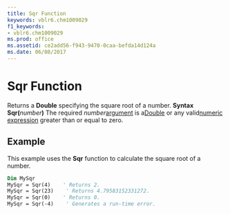 ```yaml
---
title: Sqr Function
keywords: vblr6.chm1009029
f1_keywords:
- vblr6.chm1009029
ms.prod: office
ms.assetid: ce2add56-f943-9470-0caa-befda14d124a
ms.date: 06/08/2017
---
```



# Sqr Function



Returns a  **Double** specifying the square root of a number.
 **Syntax**
 **Sqr(**_number_**)**
The required  _number_[argument](vbe-glossary.md) is a[Double](vbe-glossary.md) or any valid[numeric expression](vbe-glossary.md) greater than or equal to zero.

## Example

This example uses the  **Sqr** function to calculate the square root of a number.


```vb
Dim MySqr
MySqr = Sqr(4)    ' Returns 2.
MySqr = Sqr(23)    ' Returns 4.79583152331272.
MySqr = Sqr(0)    ' Returns 0.
MySqr = Sqr(-4)    ' Generates a run-time error.


```


